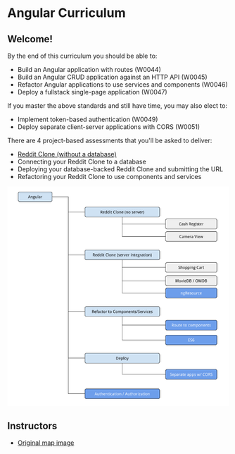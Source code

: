 # Angular Curriculum

## Welcome!

By the end of this curriculum you should be able to:

- Build an Angular application with routes (W0044)
- Build an Angular CRUD application against an HTTP API (W0045)
- Refactor Angular applications to use services and components (W0046)
- Deploy a fullstack single-page application (W0047)

If you master the above standards and still have time, you may also elect to:

- Implement token-based authentication (W0049)
- Deploy separate client-server applications with CORS (W0051)

There are 4 project-based assessments that you'll be asked to deliver:

- [Reddit Clone (without a database)](Unit-1/11-reddit-clone.md)
- Connecting your Reddit Clone to a database
- Deploying your database-backed Reddit Clone and submitting the URL
- Refactoring your Reddit Clone to use components and services

![](./images/angular-assessmet-intervention-stretch-map.png)

## Instructors

- [Original map image](https://docs.google.com/drawings/d/1OhVKtxOmoyTJbrxB00AaBa-l7X_jMCxQQpC4FQuWj6U/edit)
